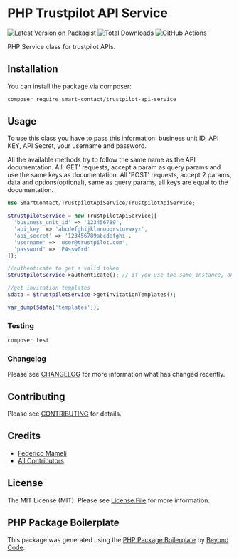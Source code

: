 # PHP Trustpilot API Service

[![Latest Version on Packagist](https://img.shields.io/packagist/v/smart-contact/trustpilot-api-service.svg?style=flat-square)](https://packagist.org/packages/smart-contact/trustpilot-api-service)
[![Total Downloads](https://img.shields.io/packagist/dt/smart-contact/trustpilot-api-service.svg?style=flat-square)](https://packagist.org/packages/smart-contact/trustpilot-api-service)
![GitHub Actions](https://github.com/smart-contact/trustpilot-api-service/actions/workflows/main.yml/badge.svg)

PHP Service class for trustpilot APIs.
## Installation

You can install the package via composer:

```bash
composer require smart-contact/trustpilot-api-service
```

## Usage
To use this class you have to pass this information: business unit ID, API KEY, API Secret, your username and password.

All the available methods try to follow the same name as the API documentation.
All 'GET' requests, accept a param as query params and use the same keys as documentation.
All 'POST' requests, accept 2 params, data and options(optional), same as query params, all keys are equal to the documentation.

```php
use SmartContact/TrustpilotApiService/TrustpilotApiService;

$trustpilotService = new TrustpilotApiService([
  'business_unit_id' => '123456789',
  'api_key' => 'abcdefghijklmnopqrstuvwxyz',
  'api_secret' => '123456789abcdefghi',
  'username' => 'user@trustpilot.com',
  'password' => 'P4ssw0rd'
]);

//authenticate to get a valid token
$trustpilotService->authenticate(); // if you use the same instance, once you have authenticated the service will automatically refresh the token when it is expired

//get invitation templates
$data = $trustpilotService->getInvitationTemplates();

var_dump($data['templates']);

```

### Testing

```bash
composer test
```

### Changelog

Please see [CHANGELOG](CHANGELOG.md) for more information what has changed recently.

## Contributing

Please see [CONTRIBUTING](CONTRIBUTING.md) for details.

## Credits

-   [Federico Mameli](https://github.com/smart-contact)
-   [All Contributors](../../contributors)

## License

The MIT License (MIT). Please see [License File](LICENSE.md) for more information.

## PHP Package Boilerplate

This package was generated using the [PHP Package Boilerplate](https://laravelpackageboilerplate.com) by [Beyond Code](http://beyondco.de/).

